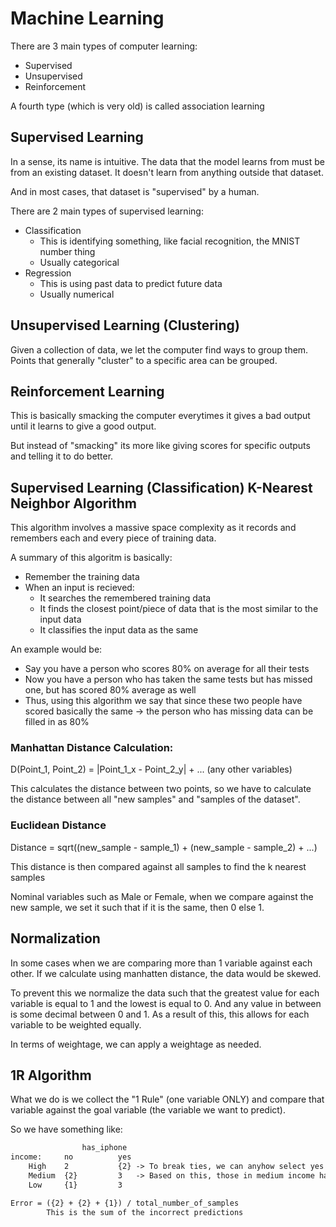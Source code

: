 # Machine Learning

There are 3 main types of computer learning:
- Supervised
- Unsupervised
- Reinforcement

A fourth type (which is very old) is called association learning

## Supervised Learning

In a sense, its name is intuitive. The data that the model learns from must
be from an existing dataset. It doesn't learn from anything outside that
dataset.

And in most cases, that dataset is "supervised" by a human.

There are 2 main types of supervised learning:
- Classification
    - This is identifying something, like facial recognition, the MNIST 
      number thing
    - Usually categorical
- Regression
    - This is using past data to predict future data 
    - Usually numerical

## Unsupervised Learning (Clustering)
Given a collection of data, we let the computer find ways to group them.
Points that generally "cluster" to a specific area can be grouped.


## Reinforcement Learning
This is basically smacking the computer everytimes it gives a bad output until
it learns to give a good output.

But instead of "smacking" its more like giving scores for specific outputs
and telling it to do better.

## Supervised Learning (Classification) K-Nearest Neighbor Algorithm

This algorithm involves a massive space complexity as it records and remembers each and
every piece of training data.

A summary of this algoritm is basically:
- Remember the training data
- When an input is recieved:
    - It searches the remembered training data
    - It finds the closest point/piece of data that is the most similar to the input data
    - It classifies the input data as the same

An example would be:
- Say you have a person who scores 80% on average for all their tests
- Now you have a person who has taken the same tests but has missed one, but has 
  scored 80% average as well
- Thus, using this algorithm we say that since these two people have scored basically the same
    -> the person who has missing data can be filled in as 80% 

### Manhattan Distance Calculation:

D(Point_1, Point\_2) = |Point\_1_x - Point\_2_y| + ... (any other variables)

This calculates the distance between two points, so we have to calculate the distance
between all "new samples" and "samples of the dataset".

### Euclidean Distance

Distance = sqrt((new_sample - sample_1) + (new\_sample - sample\_2) + ...)

This distance is then compared against all samples to find the k nearest samples 

Nominal variables such as Male or Female, when we compare against the new sample, we set it
such that if it is the same, then 0 else 1.

## Normalization

In some cases when we are comparing more than 1 variable against each other. If we calculate
using manhatten distance, the data would be skewed.

To prevent this we normalize the data such that the greatest value for each variable is equal
to 1 and the lowest is equal to 0. And any value in between is some decimal between 0 and 1.
As a result of this, this allows for each variable to be weighted equally.

In terms of weightage, we can apply a weightage as needed.

## 1R Algorithm

What we do is we collect the "1 Rule" (one variable ONLY) and compare that variable against
the goal variable (the variable we want to predict).

So we have something like:
```txt
                has_iphone
income:     no          yes
    High    2           {2} -> To break ties, we can anyhow select yes or no 
    Medium  {2}         3   -> Based on this, those in medium income has an iphone cuz 3 > 2
    Low     {1}         3 

Error = ({2} + {2} + {1}) / total_number_of_samples
        This is the sum of the incorrect predictions
```


